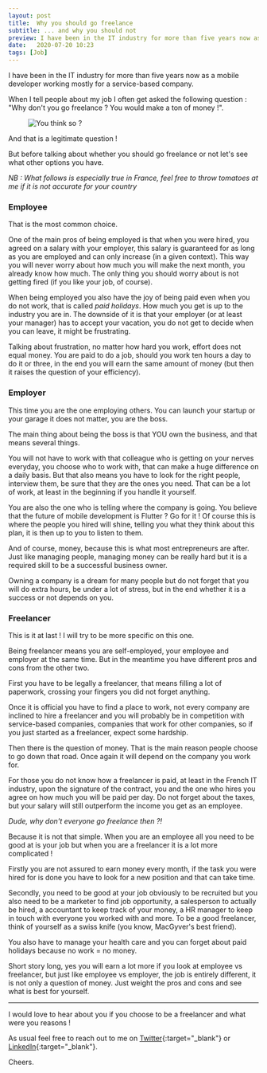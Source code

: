 ```yaml
---
layout: post
title:  Why you should go freelance
subtitle: ... and why you should not
preview: I have been in the IT industry for more than five years now as a mobile developer working mostly for a service-based company. When I tell people about my job I often get asked the following question : "Why don't you go freelance ? You would make a ton of money !". 
date:   2020-07-20 10:23
tags: [Job]
--- 
```


I have been in the IT industry for more than five years now as a mobile developer working mostly for a service-based company.

When I tell people about my job I often get asked the following question : "Why don't you go freelance ? You would make a ton of money !". 

<p>
    <figure>
        <img src="{{site.url}}/assets/img/doubt.jpg" alt="You think so ?"/>
    </figure>
</p>

And that is a legitimate question !

But before talking about whether you should go freelance or not let's see what other options you have.

_NB : What follows is especially true in France, feel free to throw tomatoes at me if it is not accurate for your country_


### Employee

That is the most common choice.

One of the main pros of being employed is that when you were hired, you agreed on a salary with your employer, this salary is guaranteed for as long as you are employed and can only increase (in a given context). This way you will never worry about how much you will make the next month, you already know how much. The only thing you should worry about is not getting fired (if you like your job, of course).

When being employed you also have the joy of being paid even when you do not work, that is called *paid holidays*. How much you get is up to the industry you are in. The downside of it is that your employer (or at least your manager) has to accept your vacation, you do not get to decide when you can leave, it might be frustrating.

Talking about frustration, no matter how hard you work, effort does not equal money. You are paid to do a job, should you work ten hours a day to do it or three, in the end you will earn the same amount of money (but then it raises the question of your efficiency).

### Employer

This time you are the one employing others. You can launch your startup or your garage it does not matter, you are the boss.

The main thing about being the boss is that YOU own the business, and that means several things.

You will not have to work with that colleague who is getting on your nerves everyday, you choose who to work with, that can make a huge difference on a daily basis. But that also means you have to look for the right people, interview them, be sure that they are the ones you need. That can be a lot of work, at least in the beginning if you handle it yourself.

You are also the one who is telling where the company is going. You believe that the future of mobile development is Flutter ? Go for it ! Of course this is where the people you hired will shine, telling you what they think about this plan, it is then up to you to listen to them.

And of course, money, because this is what most entrepreneurs are after. Just like managing people, managing money can be really hard but it is a required skill to be a successful business owner.

Owning a company is a dream for many people but do not forget that you will do extra hours, be under a lot of stress, but in the end whether it is a success or not depends on you.
 
### Freelancer
 
 This is it at last ! I will try to be more specific on this one.
 
 Being freelancer means you are self-employed, your employee and employer at the same time. But in the meantime you have different pros and cons from the other two.
 
 First you have to be legally a freelancer, that means filling a lot of paperwork, crossing your fingers you did not forget anything.
 
 Once it is official you have to find a place to work, not every company are inclined to hire a freelancer and you will probably be in competition with service-based companies, companies that work for other companies, so if you just started as a freelancer, expect some hardship.
 
 Then there is the question of money. That is the main reason people choose to go down that road. Once again it will depend on the company you work for. 
 
 For those you do not know how a freelancer is paid, at least in the French IT industry, upon the signature of the contract, you and the one who hires you agree on how much you will be paid per day. 
 Do not forget about the taxes, but your salary will still outperform the income you get as an employee.
 
 _Dude, why don't everyone go freelance then ?!_
 
 Because it is not that simple. When you are an employee all you need to be good at is your job but when you are a freelancer it is a lot more complicated !
 
 Firstly you are not assured to earn money every month, if the task you were hired for is done you have to look for a new position and that can take time.
 
 Secondly, you need to be good at your job obviously to be recruited but you also need to be a marketer to find job opportunity, a salesperson to actually be hired, a accountant to keep track of your money, a HR manager to keep in touch with everyone you worked with and more. To be a good freelancer, think of yourself as a swiss knife (you know, MacGyver's best friend).
 
 You also have to manage your health care and you can forget about paid holidays because no work = no money.
 
 Short story long, yes you will earn a lot more if you look at employee vs freelancer, but just like employee vs employer, the job is entirely different, it is not only a question of money. Just weight the pros and cons and see what is best for yourself.
 
 ---
 
 I would love to hear about you if you choose to be a freelancer and what were you reasons ! 
 
 As usual feel free to reach out to me on [Twitter](https://twitter.com/YoanSmit){:target="_blank"} or [LinkedIn](https://www.linkedin.com/in/yoan-smit/){:target="_blank"}.

Cheers.
 
 

